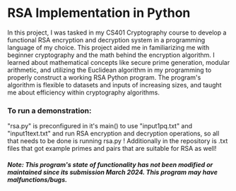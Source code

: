 # RSA Implementation in Python

In this project, I was tasked in my CS401 Cryptography course to develop a functional RSA encryption and decryption system in a programming language of my choice. This project aided me in familiarizing me with beginner cryptography and the math behind the encryption algorithm. I learned about mathematical concepts like secure prime generation, modular arithmetic, and utilizing the Euclidean algorithm in my programming to properly construct a working RSA Python program. The program's algorithm is flexible to datasets and inputs of increasing sizes, and taught me about efficiency within cryptography algorithms.

### To run a demonstration:

"rsa.py" is preconfigured in it's main() to use "input1pq.txt" and "input1text.txt" and run RSA encryption and decryption operations, so all that needs to be done is running rsa.py ! Additionally in the repository is .txt files that got example primes and pairs that are suitable for RSA as well!


##### Note: This program's state of functionality has not been modified or maintained since its submission March 2024. This program may have malfunctions/bugs.
